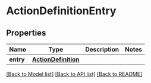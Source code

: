 # ActionDefinitionEntry

## Properties
Name | Type | Description | Notes
------------ | ------------- | ------------- | -------------
**entry** | [**ActionDefinition**](ActionDefinition.md) |  | 

[[Back to Model list]](../README.md#documentation-for-models) [[Back to API list]](../README.md#documentation-for-api-endpoints) [[Back to README]](../README.md)


